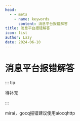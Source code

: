```yaml
---
head:
  - - meta
    - name: keywords
      content: 消息平台报错解答
title: 消息平台报错解答
icon: list
author: Lazy
date: 2024-06-10
---
```


# 消息平台报错解答

::: tip 

待补充

:::

mirai，gocq报错建议使用aiocqhttp